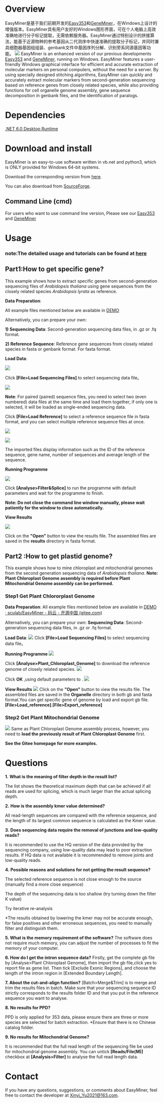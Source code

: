 
# Overview

EasyMiner是基于我们前期开发的[Easy353](https://github.com/plant720/Easy353)和[GeneMiner](https://github.com/sculab/GeneMiner)，在Windows上设计的增强版本。EasyMiner具有用户友好的Windows图形界面，可在个人电脑上高效准确地进行分子标记提取，无需依赖服务器。EasyMiner通过特别设计的拼接算法，能基于近源物种的参考基因从二代测序中快速准确的提取分子标记，并同时兼具细胞器基因组组装、genbank文件中基因序列分解、识别旁系同源基因等功能。
 ![](english_figs/main_page.jpg)
EasyMiner is an enhanced version of our previous developments [Easy353](https://github.com/plant720/Easy353) and [GeneMiner](https://github.com/sculab/GeneMiner), running on Windows. EasyMiner features a user-friendly Windows graphical interface for efficient and accurate extraction of molecular markers on personal computers, without the need for a server. By using specially designed stitching algorithms, EasyMiner can quickly and accurately extract molecular markers from second-generation sequencing based on reference genes from closely related species, while also providing functions for cell organelle genome assembly, gene sequence decomposition in genbank files, and  the identification of paralogs.
# Dependencies

[.NET 6.0 Desktop Runtime](https://dotnet.microsoft.com/zh-cn/download/dotnet/thank-you/runtime-desktop-6.0.21-windows-x64-installer)


# Download and install

EasyMiner is an easy-to-use software written in vb.net and python3, which is ONLY provided for Windows 64-bit systems.

Download the corresponding version from [here](http://life-bioinfo.tpddns.cn:8445/database/app/EasyMiner/).

You can also download from [SourceForge](https://sourceforge.net/projects/scueasyminer/).



## Command Line (cmd)

For users who want to use command line version, Please see our [Easy353](https://github.com/plant720/Easy353) and [GeneMiner](https://github.com/sculab/GeneMiner)

# Usage
### note:The detailed usage and tutorials can be found at [here](manual\ZH_CN\readmeall.pdf)


## Part1:How to get specific gene?
This example shows how to extract specific genes from second-generation sequencing files of *Arabidopsis thaliana* using gene sequences from the closely related species *Arabidopsis lyrata* as reference.

**Data Preparation**:

All example files mentioned below are available in
[DEMO](https://gitee.com/sculab/EasyMiner/tree/master/DEMO)

Alternatively, you can prepare your own:

**1) Sequencing Data**: Second-generation sequencing data files, in .gz or .fq format.

**2) Reference Sequence**: Reference gene sequences from closely related species in fasta or genbank format. For fasta format.
 

**Load Data**: 

![](english_figs/load_file.png)

Click **[File>Load Sequencing Files]** to select sequencing data file。

![](chinese_figs/示例测序输入.jpg)

**Note**: For paired (paired) sequence files, you need to select two (even numbered) data files at the same time and load them together, if only one is selected, it will be loaded as single-ended sequencing data.

Click **[File>Load Reference]** to select a reference sequence file in fasta format, and you can select multiple reference sequence files at once.

![](chinese_figs/示例参考序列.jpg)

![](chinese_figs/ref详细.jpg)

The imported files display information such as the ID of the reference sequence, gene name, number of sequences and average length of the sequence.



**Running Programme**

![](english_figs/analyse_ex.jpg)

Click **[Analyse>Filter&Splice]** to run the programme with default parameters and wait for the programme to finish.

**Note: Do not close the command line window manually, please wait patiently for the window to close automatically.** 

 

**View Results**

![](english_figs/find_results.jpg)

Click on the **"Open"** button to view the results file. The assembled files are saved in the **results** directory in fasta format.

## Part2 :How to get plastid genome?
This example shows how to mine chloroplast and mitochondrial genomes from the second generation sequencing data of *Arabidopsis thaliana*.
**Note: Plant Chloroplast Genome assembly is required before Plant Mitochondrial Genome assembly can be performed.** 

### Step1 Get Plant Chlororplast Genome
**Data Preparation**:
All example files mentioned below are available in
[DEMO · sculab/EasyMiner - 码云 - 开源中国 (gitee.com)](https://gitee.com/sculab/EasyMiner/tree/master/DEMO)

Alternatively, you can prepare your own:
**Sequencing Data**: Second-generation sequencing data files, in .gz or .fq format.


**Load Data**: 
![](english_figs/load_seq.jpg)
Click **[File>Load Sequencing Files]** to select sequencing data file。


**Running Programme**
![](english_figs/analyse.jpg)

Click **[Analyse>Plant_Chloroplast_Genome]** to download the reference genome of closely related species.
![](english_figs/download_genome.jpg)

Click **OK** ,using default parameters to .
![](english_figs/Novoplasty.jpg)

**View Results**
![](english_figs/find_results.jpg)
Click on the **"Open"** button to view the results file. The assembled files are saved in the **Organelle** directory in both gb and fasta format.You can get specific gene of genome by load and export gb file.**[File>Load_reference]**.**[File>Export_reference]**

### Step2 Get Plant Mitochondrial Genome
![](english_figs/mito.png)
Same  as Plant Chloroplast Genome assembly process, however, you need to **load the previously result of Plant Chloroplast Genome** first.

**See the Gitee homepage for more examples.**

# Questions
**1.** **What is the meaning of filter depth in the result list?**

The list shows the theoretical maximum depth that can be achieved if all reads are used for splicing, which is much larger than the actual splicing depth.

**2.** **How is the assembly kmer value determined?**

All read-length sequences are compared with the reference sequence, and the length of its largest common sequence is calculated as the Kmer value.

**3.** **Does sequencing data require the removal of junctions and low-quality reads?**

It is recommended to use the HQ version of the data provided by the sequencing company, using low-quality data may lead to poor extraction results. If HQ data is not available it is recommended to remove joints and low-quality reads.

**4.** **Possible reasons and solutions for not getting the result sequence?**

The selected reference sequence is not close enough to the source (manually find a more close sequence)

The depth of the sequencing data is too shallow (try turning down the filter K value)

Try iterative re-analysis

*The results obtained by lowering the kmer may not be accurate enough, for false positives and other erroneous sequences, you need to manually filter and distinguish them.

**5. What is the memory requirement of the software?**
The software does not require much memory, you can adjust the number of processes to fit the memory of your computer.

**6. How do I get the intron sequence data?**
Firstly, get the complete gb file by [Analyse>Plant Chloroplast Genome], then import the gb file,click yes to report file as gene list. Then tick [Exclude Exonic Regions], and choose the length of the intron region in [Extended Boundary Length].

**7. About the cut-and-align function?**
[Batch>Merge&Trim] is to merge and trim the results files in batch. Make sure that your sequencing sequence ID strictly corresponds to the results folder ID and that you put in the reference sequence you want to analyse.

**8. No results for PPD?**

PPD is only applied for 353 data, please ensure there are three or more species are selected for batch extraction.
*Ensure that there is no Chinese catalog folder.

**9. No results for Mitochondrial Genome?**

It is recommended that the full read length of the sequencing file be used for mitochondrial genome assembly. You can untick **[Reads/File(M)]** checkbox at **[Analysis>Filter]** to analyse the full read length data.

# Contact
If you have any questions, suggestions, or comments about EasyMiner, feel free to contact the developer at Xinyi_Yu2021@163.com.





